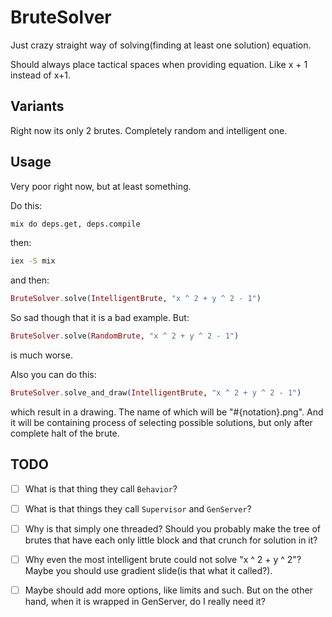 # BruteSolver

Just crazy straight way of solving(finding at least one solution) equation.

Should always place tactical spaces when providing equation. Like x + 1 instead of x+1.

## Variants

Right now its only 2 brutes. Completely random and intelligent one.

## Usage

Very poor right now, but at least something.

Do this: 
```bash
mix do deps.get, deps.compile
```
then:
```bash
iex -S mix
```
and then:
```elixir
BruteSolver.solve(IntelligentBrute, "x ^ 2 + y ^ 2 - 1")
```
So sad though that it is a bad example. But: 
```elixir
BruteSolver.solve(RandomBrute, "x ^ 2 + y ^ 2 - 1")
``` 
is much worse.

Also you can do this: 
```elixir
BruteSolver.solve_and_draw(IntelligentBrute, "x ^ 2 + y ^ 2 - 1")
```
which result in a drawing.
The name of which will be "#{notation}.png". And it will be containing process of selecting possible solutions, but only
after complete halt of the brute.

## TODO

- [ ] What is that thing they call `Behavior`?
- [ ] What is that things they call `Supervisor` and `GenServer`?
- [ ] Why is that simply one threaded? Should you probably make the tree of brutes that have each only little block and that crunch for solution in it?
- [ ] Why even the most intelligent brute could not solve "x ^ 2 + y ^ 2"? Maybe you should use gradient slide(is that what it called?).
- [ ] Maybe should add more options, like limits and such. But on the other hand, when it is wrapped in GenServer, do I really need it?

